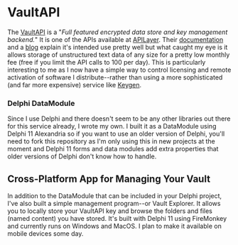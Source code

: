 # VaultAPI

The [VaultAPI](https://apilayer.com/marketplace/vault-api) is a "_Full featured encrypted data store and key management backend._" It is one of the APIs available at [APILayer](https://apilayer.com/). Their [documentation](https://apilayer.com/marketplace/vault-api#documentation-tab) and a [blog](https://blog.apilayer.com/why-should-you-integrate-vault-api-into-your-system/) explain it's intended use pretty well but what caught my eye is it allows storage of unstructured text data of any size for a pretty low monthly fee (free if you limit the API calls to 100 per day). This is particularly interesting to me as I now have a simple way to control licensing and remote activation of software I distribute--rather than using a more sophisticated (and far more expensive) service like [Keygen](https://keygen.sh/).

### Delphi DataModule

Since I use Delphi and there doesn't seem to be any other libraries out there for this service already, I wrote my own. I built it as a DataModule using Delphi 11 Alexandria so if you want to use an older version of Delphi, you'll need to fork this repository as I'm only using this in new projects at the moment and Delphi 11 forms and data modules add extra properties that older versions of Delphi don't know how to handle.

## Cross-Platform App for Managing Your Vault

In addition to the DataModule that can be included in your Delphi project, I've also built a simple management program--or Vault Explorer. It allows you to locally store your VaultAPI key and browse the folders and files (named content) you have stored. It's built with Delphi 11 using FireMonkey and currently runs on Windows and MacOS. I plan to make it available on mobile devices some day.
